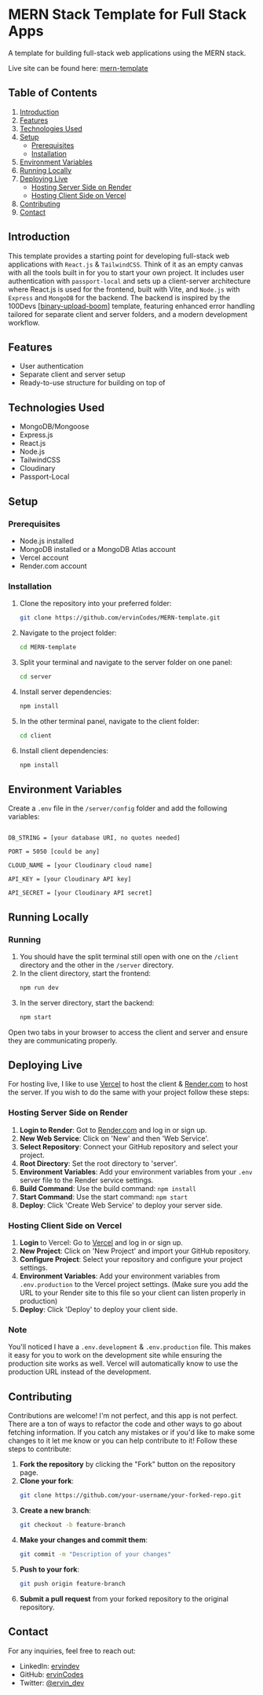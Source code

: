 # MERN Stack Template for Full Stack Apps

A template for building full-stack web applications using the MERN stack.

Live site can be found here: [mern-template](https://mern-template-six.vercel.app/)

## Table of Contents

1. [Introduction](#introduction)
2. [Features](#features)
3. [Technologies Used](#technologies-used)
4. [Setup](#setup)
   - [Prerequisites](#prerequisites)
   - [Installation](#installation)
5. [Environment Variables](#environment-variables)
6. [Running Locally](#running-locally)
7. [Deploying Live](#deploying-live)
   - [Hosting Server Side on Render](#hosting-server-side-on-render)
   - [Hosting Client Side on Vercel](#hosting-client-side-on-vercel)
8. [Contributing](#contributing)
9. [Contact](#contact)

## Introduction

This template provides a starting point for developing full-stack web applications with `React.js` & `TailwindCSS`. Think of it as an empty canvas with all the tools built in for you to start your own project. It includes user authentication with `passport-local` and sets up a client-server architecture where React.js is used for the frontend, built with Vite, and `Node.js` with `Express` and `MongoDB` for the backend. The backend is inspired by the 100Devs [[binary-upload-boom](https://github.com/100devs/binary-upload-boom)] template, featuring enhanced error handling tailored for separate client and server folders, and a modern development workflow.

## Features

- User authentication
- Separate client and server setup
- Ready-to-use structure for building on top of

## Technologies Used

- MongoDB/Mongoose
- Express.js
- React.js
- Node.js
- TailwindCSS
- Cloudinary
- Passport-Local

## Setup

### Prerequisites

- Node.js installed
- MongoDB installed or a MongoDB Atlas account
- Vercel account
- Render.com account

### Installation

1. Clone the repository into your preferred folder:
   ```bash
   git clone https://github.com/ervinCodes/MERN-template.git
   ```
2. Navigate to the project folder:
   ```bash
   cd MERN-template
   ```
3. Split your terminal and navigate to the server folder on one panel:
   ```bash
   cd server
   ```
4. Install server dependencies:
   ```bash
   npm install
   ```
5. In the other terminal panel, navigate to the client folder:
   ```bash
   cd client
   ```
6. Install client dependencies:
   ```bash
   npm install
   ```

## Environment Variables

Create a `.env` file in the `/server/config` folder and add the following variables:

```

DB_STRING = [your database URI, no quotes needed]

PORT = 5050 [could be any]

CLOUD_NAME = [your Cloudinary cloud name]

API_KEY = [your Cloudinary API key]

API_SECRET = [your Cloudinary API secret]
```

## Running Locally

### Running

1. You should have the split terminal still open with one on the `/client` directory and the other in the `/server` directory.
2. In the client directory, start the frontend:
   ```bash
   npm run dev
   ```
3. In the server directory, start the backend:
   ```bash
   npm start
   ```

Open two tabs in your browser to access the client and server and ensure they are communicating properly.

## Deploying Live

For hosting live, I like to use [Vercel](https://vercel.com/) to host the client & [Render.com](https://render.com/) to host the server. If you wish to do the same with your project follow these steps:

### Hosting Server Side on Render

1. **Login to Render**: Got to [Render.com](https://render.com/) and log in or sign up.
2. **New Web Service**: Click on 'New' and then 'Web Service'.
3. **Select Repository**: Connect your GitHub repository and select your project.
4. **Root Directory**: Set the root directory to 'server'.
5. **Environment Variables**: Add your environment variables from your `.env` server file to the Render service settings.
6. **Build Command**: Use the build command: `npm install`
7. **Start Command**: Use the start command: `npm start`
8. **Deploy**: Click 'Create Web Service' to deploy your server side.

### Hosting Client Side on Vercel

1. **Login** to Vercel: Go to [Vercel](https://vercel.com/) and log in or sign up.
2. **New Project**: Click on 'New Project' and import your GitHub repository.
3. **Configure Project**: Select your repository and configure your project settings.
4. **Environment Variables**: Add your environment variables from `.env.production` to the Vercel project settings. (Make sure you add the URL to your Render site to this file so your client can listen properly in production)
5. **Deploy**: Click 'Deploy' to deploy your client side.

### Note

You'll noticed I have a `.env.development` & `.env.production` file. This makes it easy for you to work on the development site while ensuring the production site works as well. Vercel will automatically know to use the production URL instead of the development.

## Contributing

Contributions are welcome! I'm not perfect, and this app is not perfect. There are a ton of ways to refactor the code and other ways to go about fetching information. If you catch any mistakes or if you'd like to make some changes to it let me know or you can help contribute to it! Follow these steps to contribute:

1. **Fork the repository** by clicking the "Fork" button on the repository page.
2. **Clone your fork**:
   ```bash
   git clone https://github.com/your-username/your-forked-repo.git
   ```
3. **Create a new branch**:
   ```bash
   git checkout -b feature-branch
   ```
4. **Make your changes and commit them**:
   ```bash
   git commit -m "Description of your changes"
   ```
5. **Push to your fork**:
   ```bash
   git push origin feature-branch
   ```
6. **Submit a pull request** from your forked repository to the original repository.

## Contact

For any inquiries, feel free to reach out:

- LinkedIn: [ervindev](https://www.linkedin.com/in/ervindev/)
- GitHub: [ervinCodes](https://github.com/ervinCodes)
- Twitter: [@ervin_dev](https://x.com/ervin_dev)
